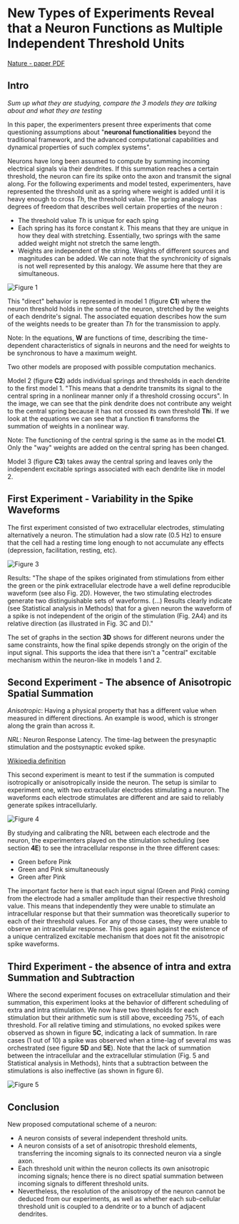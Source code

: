 # New Types of Experiments Reveal that a Neuron Functions as Multiple Independent Threshold Units

[Nature - paper PDF](https://www.nature.com/articles/s41598-017-18363-1)

## Intro 

*Sum up what they are studying, compare the 3 models they are talking about and what they are testing*

In this paper, the experimenters present three experiments that come questioning assumptions about "**neuronal functionalities** beyond the traditional framework, and the advanced computational capabilities and dynamical properties of such complex systems".

Neurons have long been assumed to compute by summing incoming electrical signals via their dendrites. If this summation reaches a certain threshold, the neuron can fire its spike onto the axon and transmit the signal along.
For the following experiments and model tested, experimenters, have represented the threshold unit as a spring where weight is added until it is heavy enough to cross *Th*, the threshold value. The spring analogy has degrees of freedom that describes well certain properties of the neuron :

- The threshold value *Th* is unique for each sping
- Each spring has its force constant *k*. This means that they are unique in how they deal with stretching. Essentially, two springs with the same added weight might not stretch the same length.
- Weights are independent of the string. Weights of different sources and magnitudes can be added. We can note that the synchronicity of signals is not well represented by this analogy. We assume here that they are simultaneous.

![Figure 1](/api/articles/images/neuron_functions_as_multiple_independent_threshold_units/figure1.png)

This "direct" behavior is represented in model 1 (figure **C1**) where the neuron threshold holds in the soma of the neuron, stretched by the weights of each dendrite's signal. The associated equation describes how the sum of the weights needs to be greater than *Th* for the transmission to apply.

Note: In the equations, **W** are functions of time, describing the time-dependent characteristics of signals in neurons and the need for weights to be synchronous to have a maximum weight.

Two other models are proposed with possible computation mechanics.

Model 2 (figure **C2**) adds individual springs and thresholds in each dendrite to the first model 1. "This means that a dendrite transmits its signal to the central spring in a nonlinear manner only if a threshold crossing occurs". In the image, we can see that the pink dendrite does not contribute any weight to the central spring because it has not crossed its own threshold **Th**i.
If we look at the equations we can see that a function **f**i transforms the summation of weights in a nonlinear way. 

Note: The functioning of the central spring is the same as in the model **C1**. Only the "way" weights are added on the central spring has been changed. 

Model 3 (figure **C3**) takes away the central spring and leaves only the independent excitable springs associated with each dendrite like in model 2. 

## First Experiment - Variability in the Spike Waveforms

The first experiment consisted of two extracellular electrodes, stimulating alternatively a neuron. The stimulation had a slow rate (0.5 Hz) to ensure that the cell had a resting time long enough to not accumulate any effects (depression, facilitation, resting, etc).

![Figure 3](/api/articles/images/neuron_functions_as_multiple_independent_threshold_units/figure3.png)

Results:
"The shape of the spikes originated from stimulations from either the 
green or the pink extracellular electrode have a well define reproducible waveform (see also Fig. 2D). However, the two stimulating electrodes generate two distinguishable sets of waveforms. (...) Results clearly indicate (see Statistical analysis in Methods) that for a given neuron the waveform of a spike is not independent of the origin of the stimulation (Fig. 2A4) and its relative direction (as illustrated in Fig. 3C and D)."

The set of graphs in the section **3D** shows for different neurons under the same constraints, how the final spike depends strongly on the origin of the input signal. This supports the idea that there isn't a "central" excitable mechanism within the neuron-like in models 1 and 2. 

## Second Experiment - The absence of Anisotropic Spatial Summation

*Anisotropic*: Having a physical property that has a different value when measured in different directions. An example is wood, which is stronger along the grain than across it.

*NRL*: Neuron Response Latency. The time-lag between the presynaptic stimulation and the postsynaptic evoked spike.

[Wikipedia definition](https://en.wikipedia.org/wiki/Anisotropy)

This second experiment is meant to test if the summation is computed isotropically or anisotropically inside the neuron. The setup is similar to experiment one, with two extracellular electrodes stimulating a neuron. The waveforms each electrode stimulates are different and are said to reliably generate spikes intracellularly.

![Figure 4](/api/articles/images/neuron_functions_as_multiple_independent_threshold_units/figure4.png)

By studying and calibrating the NRL between each electrode and the neuron, the experimenters played on the stimulation scheduling (see section **4E**) to see the intracellular response in the three different cases:

- Green before Pink
- Green and Pink simultaneously
- Green after Pink

The important factor here is that each input signal (Green and Pink) coming from the electrode had a smaller amplitude than their respective threshold value. This means that independently they were unable to stimulate an intracellular response but that their summation was theoretically superior to each of their threshold values.
For any of those cases, they were unable to observe an intracellular response. This goes again against the existence of a unique centralized excitable mechanism that does not fit the anisotropic spike waveforms.

## Third Experiment - the absence of intra and extra Summation and Subtraction

Where the second experiment focuses on extracellular stimulation and their summation, this experiment looks at the behavior of different scheduling of extra and intra stimulation. We now have two thresholds for each stimulation but their arithmetic sum is still above, exceeding 75%, of each threshold.
For all relative timing and stimulations, no evoked spikes were observed as shown in figure **5C**, indicating a lack of summation. In rare cases (1 out of 10) a spike was observed when a time-lag of several *ms* was orchestrated (see figure **5D** and **5E**). Note that the lack of summation between the intracellular and the extracellular stimulation (Fig. 5 and Statistical analysis in Methods), hints that a subtraction between the stimulations is also ineffective (as shown in figure 6). 

![Figure 5](/api/articles/images/neuron_functions_as_multiple_independent_threshold_units/figure5.png)

## Conclusion

New proposed computational scheme of a neuron: 

- A neuron consists of several independent threshold units.
- A neuron consists of a set of anisotropic threshold elements, transferring the incoming signals to its connected neuron via a single axon.
- Each threshold unit within the neuron collects its own anisotropic incoming signals; hence there is no direct spatial summation between incoming signals to different threshold units.
- Nevertheless, the resolution of the anisotropy of the neuron cannot be deduced from our experiments, as well as whether each sub-cellular threshold unit is coupled to a dendrite or to a bunch of adjacent dendrites.
